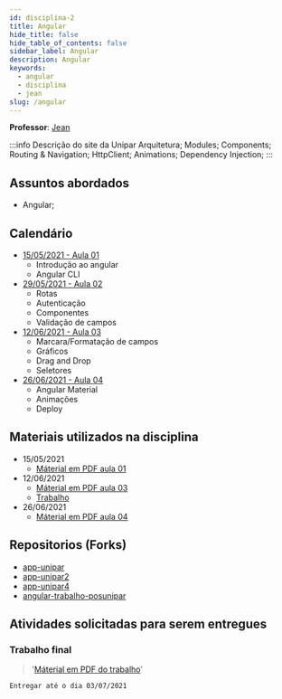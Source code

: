 ```yaml
---
id: disciplina-2
title: Angular
hide_title: false
hide_table_of_contents: false
sidebar_label: Angular
description: Angular
keywords:
  - angular
  - disciplina
  - jean
slug: /angular
---
```


**Professor**: [Jean](/professores/jean)

:::info Descrição do site da Unipar
Arquitetura; Modules; Components; Routing & Navigation; HttpClient; Animations; Dependency Injection;
:::

## Assuntos abordados

- Angular;

## Calendário

- [15/05/2021 - Aula 01](/blog/5)
  - Introdução ao angular
  - Angular CLI
- [29/05/2021 - Aula 02](/blog/6)
  - Rotas
  - Autenticação
  - Componentes
  - Validação de campos
- [12/06/2021 - Aula 03](/blog/7)
  - Marcara/Formatação de campos
  - Gráficos
  - Drag and Drop
  - Seletores
- [26/06/2021 - Aula 04](/blog/8)
  - Angular Material
  - Animações
  - Deploy

## Materiais utilizados na disciplina

- 15/05/2021
  - [Máterial em PDF aula 01](/docs/aula-5/angular.pdf)
- 12/06/2021
  - [Máterial em PDF aula 03](/docs/aula-7/angular-aula3.pdf)
  - [Trabalho](/docs/aula-7/trabalho.pdf)
- 26/06/2021
  - [Máterial em PDF aula 04](/docs/aula-8/angular-aula4.pdf)

## Repositorios (Forks)
- [app-unipar](https://github.com/pos-unipar/app-unipar)
- [app-unipar2](https://github.com/pos-unipar/app-unipar2)
- [app-unipar4](https://github.com/pos-unipar/app-unipar4)
- [angular-trabalho-posunipar](https://github.com/pos-unipar/angular-trabalho-posunipar)

## Atividades solicitadas para serem entregues

### Trabalho final
>'[Máterial em PDF do trabalho](/docs/aula-7/trabalho.pdf)'

```Entregar até o dia 03/07/2021```